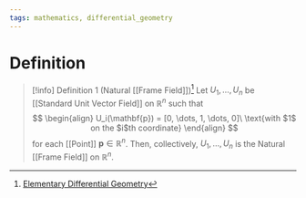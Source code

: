 ```yaml
---
tags: mathematics, differential_geometry
---
```


# Definition

> [!info] Definition 1 (Natural [[Frame Field]])[^1]
> Let $U_1, \dots, U_n$ be [[Standard Unit Vector Field]] on $\mathbb{R}^n$ such that
> $$
> \begin{align}
> U_i(\mathbf{p}) = [0, \dots, 1, \dots, 0]\ \text{with $1$ on the $i$th coordinate}
> \end{align}
> $$
> for each [[Point]] $\mathbf{p} \in \mathbb{R}^n$. Then, collectively, $U_1, \dots, U_n$ is the Natural [[Frame Field]] on $\mathbb{R}^n$.

[^1]: [Elementary Differential Geometry](zotero://open-pdf/library/items/F6CCEWIU?page=24)